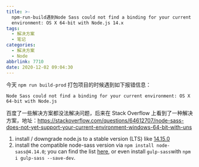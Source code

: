 ```yaml
---
title: >-
  npm-run-build遇到Node Sass could not find a binding for your current
  environment: OS X 64-bit with Node.js 14.x
tags:
  - 解决方案
  - 笔记
categories:
  - 解决方案
  - Node
abbrlink: 7710
date: 2020-12-02 09:04:30
---
```


今天 `npm run build-prod` 打包项目的时候遇到如下报错信息：

```shell
Node Sass could not find a binding for your current environment: OS X 64-bit with Node.js
```

<!-- more -->

百度了一些解决方案都没法解决问题，后来在 Stack Overflow 上看到了一种解决方案，地址：https://stackoverflow.com/questions/64612707/node-sass-does-not-yet-support-your-current-environment-windows-64-bit-with-uns

1. install / downgrade node.js to a stable version (LTS) like [14.15.0](https://nodejs.org/en/download/)
2. install the compatible node-sass version via `npm install node-sass@4.14.0`; you can find the list [here](https://www.npmjs.com/package/node-sass), or even install `gulp-sass`with `npm i gulp-sass --save-dev`.
